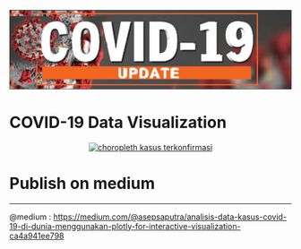 ![](coronavirus.jpg)  

# COVID-19 Data Visualization
<div>
    <a href="https://plotly.com/~asepsaputra/72/?share_key=HayVZkJmxLOYmeLIhrCyE9" target="_blank" title="choropleth kasus terkonfirmasi" style="display: block; text-align: center;"><img src="https://plotly.com/~asepsaputra/72.png?share_key=HayVZkJmxLOYmeLIhrCyE9" alt="choropleth kasus terkonfirmasi" style="max-width: 100%;width: 80px;"  width="850" onerror="this.onerror=null;this.src='https://plotly.com/404.png';" /></a>
</div>  

# Publish on medium
----------------------------------------------------------------------------
@medium : https://medium.com/@asepsaputra/analisis-data-kasus-covid-19-di-dunia-menggunakan-plotly-for-interactive-visualization-ca4a941ee798
